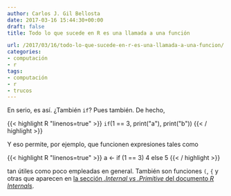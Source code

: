 ```yaml
---
author: Carlos J. Gil Bellosta
date: 2017-03-16 15:44:30+00:00
draft: false
title: Todo lo que sucede en R es una llamada a una función

url: /2017/03/16/todo-lo-que-sucede-en-r-es-una-llamada-a-una-funcion/
categories:
- computación
- r
tags:
- computación
- r
- trucos
---
```


En serio, es así. ¿También `if`? Pues también. De hecho,

{{< highlight R "linenos=true" >}}
`if`(1 == 3, print("a"), print("b"))
{{< / highlight >}}

Y eso permite, por ejemplo, que funcionen expresiones tales como

{{< highlight R "linenos=true" >}}
a <- if (1 == 3) 4 else 5
{{< / highlight >}}

tan útiles como poco empleadas en general. También son funciones `(`, `{` y otras que aparecen en [la sección _.Internal vs .Primitive_ del documento _R Internals_](https://cran.r-project.org/doc/manuals/r-release/R-ints.html#g_t_002eInternal-vs-_002ePrimitive).
